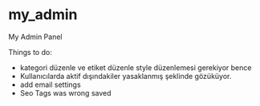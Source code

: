 # my_admin
My Admin Panel

Things to do:

- kategori düzenle ve etiket düzenle style düzenlemesi gerekiyor bence
- Kullanıcılarda aktif dışındakiler yasaklanmış şeklinde gözüküyor.
- add email settings
- Seo Tags was wrong saved
